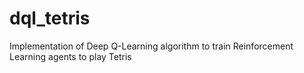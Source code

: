 # dql_tetris
Implementation of Deep Q-Learning algorithm to train Reinforcement Learning agents to play Tetris
